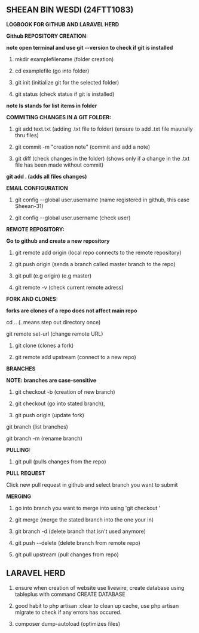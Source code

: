## SHEEAN BIN WESDI (24FTT1083) ##
**LOGBOOK FOR GITHUB AND LARAVEL HERD**

**Github REPOSITORY CREATION:**

**note open terminal and use git --version to check if git is installed**

1. mkdir examplefilename (folder creation) 

2. cd examplefile (go into folder)  

3. git init (initialize git for the selected folder)

4. git status (check status if git is installed)

**note ls stands for list items in folder**

**COMMITING CHANGES IN A GIT FOLDER:**

1. git add text.txt (adding .txt file to folder) (ensure to add .txt file maunally thru files)

2. git commit -m "creation note" (commit and add a note)
 
3. git diff (check changes in the folder) (shows only if a change in the .txt file has been made without commit)

**git add . (adds all files changes)**

**EMAIL CONFIGURATION**

1. git config --global user.username <USerNamE> (name registered in github, this case Sheean-31)

2. git config --global user.username (check user)

**REMOTE REPOSITORY:**

**Go to github and create a new repository**

1. git remote add origin <URLFROMGITHUB> (local repo connects to the remote repository)

2. git push origin <master> (sends a branch called master branch to the repo)

3. git pull <remotename> (e.g origin) <branchname> (e.g master)

4. git remote -v (check current remote adress)

**FORK AND CLONES:**

**forks are clones of a repo does not affect main repo**

cd .. (. means step out directory once)

git remote set-url <REMOTENAME> <URL> (change remote URL)

1. git clone <URLFROMGITHUB> (clones a fork)

2. git remote add upstream <URLOFTHEOGREPO> (connect to a new repo)

**BRANCHES**

**NOTE: branches are case-sensitive**

1. git checkout -b <BRANCHNAME> (creation of new branch)

2. git checkout <BRANCHNAME> (go into stated branch),

3. git push origin <BRANCHNAME> (update fork)

git branch (list branches)

git branch -m <newname> (rename branch)

**PULLING:**

1. git pull <REMOTENAME> <BRANCHNAME> (pulls changes from the repo)

**PULL REQUEST**

Click new pull request in github and select branch you want to submit 

**MERGING**

1. go into branch you want to merge into using 'git checkout <branchname>'

2. git merge <BRANCHNAME> (merge the stated branch into the one your in)

3. git branch -d <BRANCHNAME> (delete branch that isn't used anymore)

4. git push <REMOTENAME> --delete <BRANCHNAME> (delete branch from remote repo)

5. git pull upstream <BRANCHNAME> (pull changes from repo)

## LARAVEL HERD ##

1. ensure when creation of website use livewire, create database using tableplus with command CREATE DATABASE <name>

2. good habit to php artisan <filename>:clear to clean up cache, use php artisan migrate to check if any errors has occured.

3. composer dump-autoload (optimizes files)